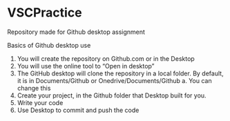 # VSCPractice
Repository made for Github desktop assignment

Basics of Github desktop use
1.	You will create the repository on Github.com or in the Desktop
2.	You will use the online tool to “Open in desktop”
3.	The GitHub desktop will clone the repository in a local folder. By default, it is in Documents/Github or Onedrive/Documents/Github
a.	You can change this
4.	Create your project, in the Github folder that Desktop built for you.
5.	Write your code
6.	Use Desktop to commit and push the code
